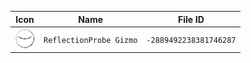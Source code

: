 | Icon | Name | File ID |
| ---  | ---  | ---     |
| ![](ReflectionProbe%20Gizmo.png) | `ReflectionProbe Gizmo` | `-2889492238381746287` |
